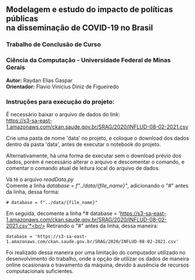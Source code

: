 ## Modelagem e estudo do impacto de políticas públicas <br/>na disseminação de COVID-19 no Brasil

### Trabalho de Conclusão de Curso
### Ciência da Computação - Universidade Federal de Minas Gerais

**Autor:** Raydan Elias Gaspar<br/>
**Orientador:** Flavio Vinicius Diniz de Figueiredo

### Instruções para execução do projeto:

É necessário baixar o arquivo de dados do link:<br/>
https://s3-sa-east-1.amazonaws.com/ckan.saude.gov.br/SRAG/2020/INFLUD-08-02-2021.csv

Crie uma pasta de nome 'data' no projeto, e coloque o download dos dados dentro da pasta 'data', antes de executar o notebook do projeto.

Alternativamente, há uma forma de executar sem o download prévio dos dados, porém é necessário alterar o arquivo e descomentar o comando, e comentar o comando atual de leitura local do arquivo de dados.

Vá té o arquivo *readData.py*<br/>
Comente a linha *database = f"../data/{file_name}"*, adicionando o "#" antes da linha, dessa forma:

```# database = f"../data/{file_name}"```

Em seguida, decomente a linha *# database = 'https://s3-sa-east-1.amazonaws.com/ckan.saude.gov.br/SRAG/2020/INFLUD-08-02-2021.csv'*<br/>
Retirando o "#" antes da linha, dessa maneira:<br/>

```database = 'https://s3-sa-east-1.amazonaws.com/ckan.saude.gov.br/SRAG/2020/INFLUD-08-02-2021.csv'```

Foi realizado dessa maneira por uma limitação do computador utilizado no desenvolvimento do trabalho, onde a opção de utilizar os dados de maneira online ocasionava o travamento da máquina, devido à ausência de recursos computacionais suficientes.
